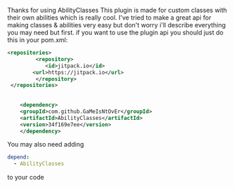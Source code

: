 
Thanks for using AbilityClasses
This plugin is made for custom classes with their own abilities which is really cool.
I've tried to make a great api for making classes & abilities very easy but don't worry i'll describe everything you may need but first.
if you want to use the plugin api you should just do this in your pom.xml:

```xml	
<repositories> 
		 <repository>
		    <id>jitpack.io</id>
	    <url>https://jitpack.io</url>
		 </repository>
 </repositories>
	
	
	<dependency>
    <groupId>com.github.GaMeIsNtOvEr</groupId>
    <artifactId>AbilityClasses</artifactId>
    <version>34f169e7ee</version>
	</dependency>
 ```

You may also need adding 
```yml
depend:
  - AbilityClasses
```
to your code
